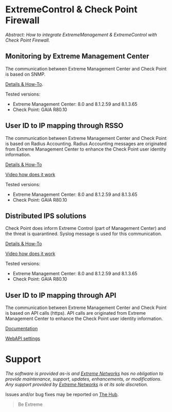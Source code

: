 # ExtremeControl & Check Point Firewall

_Abstract: How to integrate ExtremeManagement & ExtremeControl with Check Point Firewall._

## Monitoring by Extreme Management Center
The communication between Extreme Management Center and Check Point is based on SNMP.

[Details & How-To](monitoring/README.md).

Tested versions:
* Extreme Management Center: 8.0 and 8.1.2.59 and 8.1.3.65
* Check Point: GAIA R80.10

## User ID to IP mapping through RSSO
The communication between Extreme Management Center and Check Point is based on Radius Accounting. Radius Accounting messages are originated from Extreme Management Center to enhance the Check Point user identity information.

[Details & How-To](idtoip/README.md)

[Video how does it work](https://extr.co/2vPQ6rv)

Tested versions:
* Extreme Management Center: 8.0 and 8.1.2.59 and 8.1.3.65
* Check Point: GAIA R80.10

## Distributed IPS solutions
Check Point does inform Extreme Control (part of Management Center) and the threat is quarantined. Syslog message is used for this communication.

[Details & How-To](dips/README.md)

[Video how does it work](https://extr.co/2PbNQlv)

Tested versions:
* Extreme Management Center: 8.0 and 8.1.2.59 and 8.1.3.65
* Check Point: GAIA R80.10

## User ID to IP mapping through API
The communication between Extreme Management Center and Check Point is based on API calls (https). API calls are originated from Extreme Management Center to enhance the Check Point user identity information.

[Documentation](https://emc.extremenetworks.com/content/oneview/docs/connect/docs/l_ov_connect_security.htm#Check)

[WebAPI settings](idtoip/WebAPI.png?raw=true)

# Support
_The software is provided as-is and [Extreme Networks](http://www.extremenetworks.com/) has no obligation to provide maintenance, support, updates, enhancements, or modifications. Any support provided by [Extreme Networks](http://www.extremenetworks.com/) is at its sole discretion._

Issues and/or bug fixes may be reported on [The Hub](https://community.extremenetworks.com/extreme).

>Be Extreme
